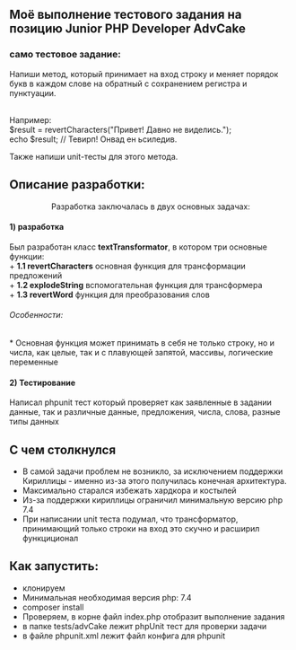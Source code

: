 ## Моё выполнение тестового задания на позицию Junior PHP Developer AdvCake 

<h3> само тестовое задание:</h3>
Напиши метод, который принимает на вход строку и меняет порядок букв в каждом слове на обратный с сохранением регистра и пунктуации.<br><br>

Например:<br>
$result = revertCharacters("Привет! Давно не виделись.");<br>
echo $result; // Тевирп! Онвад ен ьсиледив.<br>

Также напиши unit-тесты для этого метода.<br>

## Описание разработки:

<p style="text-align: center">Разработка заключалась в двух основных задачах:</p>

<h4>1) разработка</h4>
Был разработан класс <strong>textTransformator</strong>, в котором три основные функции: <br>
+ <strong>1.1 revertCharacters</strong> основная функция для трансформации предложений<br>
+ <strong>1.2 explodeString</strong> вспомогательная функция для трансформера<br>
+ <strong>1.3 revertWord</strong> функция для преобразования слов<br>
<h6>Особенности:</h6>
* Основная функция может принимать в себя не только строку, но и числа, как целые, так и с плавующей запятой, массивы, логические переменные

<h4>2) Тестирование</h4>
Написал phpunit тест который проверяет как заявленные в задании данные, так и различные данные, предложения, числа, слова, разные типы данных

## С чем столкнулся 
+ В самой задачи проблем не возникло, за исключением поддержки Кириллицы - именно из-за этого получилась конечная архитектура.<br>
+ Максимально старался избежать хардкора и костылей<br>
+ Из-за поддержки кириллицы ограничил минимальную версию php 7.4<br>
+ При написании unit теста подумал, что трансформатор, принимающий только строки на вход это скучно и расширил функциционал<br>
## Как запустить:
+ клонируем<br>
+ Минимальная необходимая версия php: 7.4<br>
+ composer install<br>
+ Проверяем, в корне файл index.php отобразит выполнение задания<br>
+ в папке tests/advCake лежит phpUnit тест для проверки задачи<br>
+ в файле phpunit.xml лежит файл конфига для phpunit<br>

